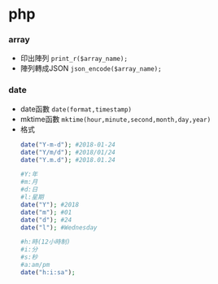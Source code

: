 # php

### array
- 印出陣列 `print_r($array_name);`
- 陣列轉成JSON `json_encode($array_name);`

### date
- date函數 `date(format,timestamp)`
- mktime函數 `mktime(hour,minute,second,month,day,year)`
- 格式
  ```php
  date("Y-m-d"); #2018-01-24
  date("Y/m/d"); #2018/01/24
  date("Y.m.d"); #2018.01.24

  #Y:年
  #m:月
  #d:日
  #l:星期
  date("Y"); #2018
  date("m"); #01
  date("d"); #24
  date("l"); #Wednesday

  #h:時(12小時制)
  #i:分
  #s:秒
  #a:am/pm
  date("h:i:sa");
  ```
